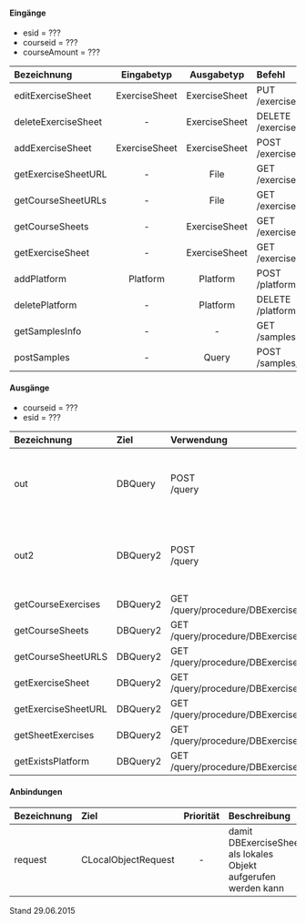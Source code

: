 <!--
  - @file de.md
  -
  - @license http://www.gnu.org/licenses/gpl-3.0.html GPL version 3
  -
  - @package OSTEPU (https://github.com/ostepu/system)
  - @since 0.3.5
  -
  - @author Till Uhlig <till.uhlig@student.uni-halle.de>
  - @date 2015
 -->

#### Eingänge
- esid = ???
- courseid = ???
- courseAmount = ???

| Bezeichnung  | Eingabetyp  | Ausgabetyp | Befehl | Beschreibung |
| :----------- |:-----------:| :---------:| :----- | :----------- |
|editExerciseSheet|ExerciseSheet|ExerciseSheet|PUT<br>/exercisesheet(/exercisesheet)/:esid| ??? |
|deleteExerciseSheet|-|ExerciseSheet|DELETE<br>/exercisesheet(/exercisesheet)/:esid| ??? |
|addExerciseSheet|ExerciseSheet|ExerciseSheet|POST<br>/exercisesheet| ??? |
|getExerciseSheetURL|-|File|GET<br>/exercisesheet(/exercisesheet)/:esid/url| ??? |
|getCourseSheetURLs|-|File|GET<br>/exercisesheet/course/:courseid/url| ??? |
|getCourseSheets|-|ExerciseSheet|GET<br>/exercisesheet/course/:courseid(/:exercise)| ??? |
|getExerciseSheet|-|ExerciseSheet|GET<br>/exercisesheet(/exercisesheet)/:esid(/:exercise)| ??? |
|addPlatform|Platform|Platform|POST<br>/platform| ??? |
|deletePlatform|-|Platform|DELETE<br>/platform| ??? |
|getSamplesInfo|-|-|GET<br>/samples| ??? |
|postSamples|-|Query|POST<br>/samples/course/:courseAmount/user/:userAmount| ??? |

#### Ausgänge
- courseid = ???
- esid = ???

| Bezeichnung  | Ziel  | Verwendung | Beschreibung |
| :----------- |:----- | :--------- | :----------- |
|out|DBQuery|POST<br>/query| wird für EDIT, DELETE<br>und POST<br>SQL-Templates verwendet |
|out2|DBQuery2|POST<br>/query| wird für EDIT, DELETE<br>und POST<br>SQL-Templates verwendet |
|getCourseExercises|DBQuery2|GET<br>/query/procedure/DBExerciseSheetGetCourseExercises/:courseid| Prozeduraufruf |
|getCourseSheets|DBQuery2|GET<br>/query/procedure/DBExerciseSheetGetCourseSheets/:courseid| Prozeduraufruf |
|getCourseSheetURLS|DBQuery2|GET<br>/query/procedure/DBExerciseSheetGetCourseSheetURLs/:courseid| Prozeduraufruf |
|getExerciseSheet|DBQuery2|GET<br>/query/procedure/DBExerciseSheetGetExerciseSheet/:esid| Prozeduraufruf |
|getExerciseSheetURL|DBQuery2|GET<br>/query/procedure/DBExerciseSheetGetExerciseSheetURL/:esid| Prozeduraufruf |
|getSheetExercises|DBQuery2|GET<br>/query/procedure/DBExerciseSheetGetSheetExercises/:esid| Prozeduraufruf |
|getExistsPlatform|DBQuery2|GET<br>/query/procedure/DBExerciseSheetGetExistsPlatform| Prozeduraufruf |

#### Anbindungen
| Bezeichnung  | Ziel  | Priorität | Beschreibung |
| :----------- |:----- | :--------:| :------------|
|request|CLocalObjectRequest|-| damit DBExerciseSheet als lokales Objekt aufgerufen werden kann |

Stand 29.06.2015
